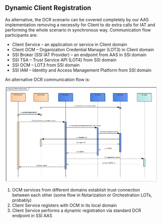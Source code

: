 ## Dynamic Client Registration

As alternative, the DCR scenario can be covered completely by our AAS implementation removing a necessity for Client to do extra calls for IAT and performing the whole scenario in synchronous way. Communication flow participants are:

- Client Service – an application or service in Client domain
- Client OCM – Organization Credential Manager (LOT3) in Client domain
- SSI Broker (SSI IAT Provider) – an endpoint from AAS in SSI domain
- SSI TSA – Trust Service API (LOT4) from SSI domain
- SSI OCM – LOT3 from SSI domain
- SSI IAM – Identity and Access Management Platform from SSI domain


An alternative DCR communication flow is:

![Dynamic Client Registration](./images/dcr.png "Dynamic Client Registration")

1.	OCM services from different domains establish trust connection between each other (some flow in Notarization or Orchestration LOTs, probably)
2.	Client Service registers with OCM in its local domain
3.	Client Service performs a dynamic registration via standard DCR endpoint in SSI AAS


